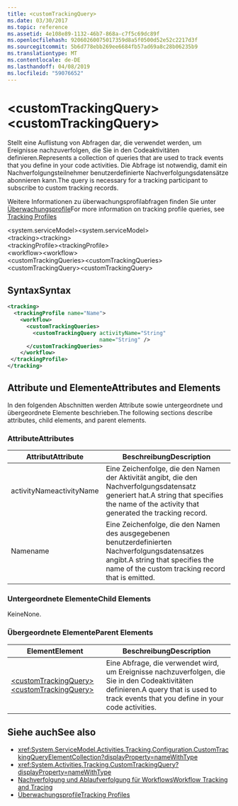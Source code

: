```yaml
---
title: <customTrackingQuery>
ms.date: 03/30/2017
ms.topic: reference
ms.assetid: 4e108e89-1132-46b7-868a-c7f5c69dc89f
ms.openlocfilehash: 92060260075017359d8a5f0500d52e52c2217d3f
ms.sourcegitcommit: 5b6d778ebb269ee6684fb57ad69a8c28b06235b9
ms.translationtype: MT
ms.contentlocale: de-DE
ms.lasthandoff: 04/08/2019
ms.locfileid: "59076652"
---
```

# <a name="customtrackingquery"></a><span data-ttu-id="c83e1-101">\<customTrackingQuery></span><span class="sxs-lookup"><span data-stu-id="c83e1-101">\<customTrackingQuery></span></span>
<span data-ttu-id="c83e1-102">Stellt eine Auflistung von Abfragen dar, die verwendet werden, um Ereignisse nachzuverfolgen, die Sie in den Codeaktivitäten definieren.</span><span class="sxs-lookup"><span data-stu-id="c83e1-102">Represents a collection of queries that are used to track events that you define in your code activities.</span></span> <span data-ttu-id="c83e1-103">Die Abfrage ist notwendig, damit ein Nachverfolgungsteilnehmer benutzerdefinierte Nachverfolgungsdatensätze abonnieren kann.</span><span class="sxs-lookup"><span data-stu-id="c83e1-103">The query is necessary for a tracking participant to subscribe to custom tracking records.</span></span>  
  
 <span data-ttu-id="c83e1-104">Weitere Informationen zu überwachungsprofilabfragen finden Sie unter [Überwachungsprofile](../../../../../docs/framework/windows-workflow-foundation/tracking-profiles.md)</span><span class="sxs-lookup"><span data-stu-id="c83e1-104">For more information on tracking profile queries, see [Tracking Profiles](../../../../../docs/framework/windows-workflow-foundation/tracking-profiles.md)</span></span>  
  
<span data-ttu-id="c83e1-105">\<system.serviceModel></span><span class="sxs-lookup"><span data-stu-id="c83e1-105">\<system.serviceModel></span></span>  
<span data-ttu-id="c83e1-106">\<tracking></span><span class="sxs-lookup"><span data-stu-id="c83e1-106">\<tracking></span></span>  
<span data-ttu-id="c83e1-107">\<trackingProfile></span><span class="sxs-lookup"><span data-stu-id="c83e1-107">\<trackingProfile></span></span>  
<span data-ttu-id="c83e1-108">\<workflow></span><span class="sxs-lookup"><span data-stu-id="c83e1-108">\<workflow></span></span>  
<span data-ttu-id="c83e1-109">\<customTrackingQueries></span><span class="sxs-lookup"><span data-stu-id="c83e1-109">\<customTrackingQueries></span></span>  
<span data-ttu-id="c83e1-110">\<customTrackingQuery></span><span class="sxs-lookup"><span data-stu-id="c83e1-110">\<customTrackingQuery></span></span>  
  
## <a name="syntax"></a><span data-ttu-id="c83e1-111">Syntax</span><span class="sxs-lookup"><span data-stu-id="c83e1-111">Syntax</span></span>  
  
```xml  
<tracking>
  <trackingProfile name="Name">
    <workflow>
      <customTrackingQueries>
        <customTrackingQuery activityName="String" 
                             name="String" />
      </customTrackingQueries>
    </workflow>
 </trackingProfile>
</tracking>  
```  
  
## <a name="attributes-and-elements"></a><span data-ttu-id="c83e1-112">Attribute und Elemente</span><span class="sxs-lookup"><span data-stu-id="c83e1-112">Attributes and Elements</span></span>  
 <span data-ttu-id="c83e1-113">In den folgenden Abschnitten werden Attribute sowie untergeordnete und übergeordnete Elemente beschrieben.</span><span class="sxs-lookup"><span data-stu-id="c83e1-113">The following sections describe attributes, child elements, and parent elements.</span></span>  
  
### <a name="attributes"></a><span data-ttu-id="c83e1-114">Attribute</span><span class="sxs-lookup"><span data-stu-id="c83e1-114">Attributes</span></span>  
  
|<span data-ttu-id="c83e1-115">Attribut</span><span class="sxs-lookup"><span data-stu-id="c83e1-115">Attribute</span></span>|<span data-ttu-id="c83e1-116">Beschreibung</span><span class="sxs-lookup"><span data-stu-id="c83e1-116">Description</span></span>|  
|---------------|-----------------|  
|<span data-ttu-id="c83e1-117">activityName</span><span class="sxs-lookup"><span data-stu-id="c83e1-117">activityName</span></span>|<span data-ttu-id="c83e1-118">Eine Zeichenfolge, die den Namen der Aktivität angibt, die den Nachverfolgungsdatensatz generiert hat.</span><span class="sxs-lookup"><span data-stu-id="c83e1-118">A string that specifies the name of the activity that generated the tracking record.</span></span>|  
|<span data-ttu-id="c83e1-119">Name</span><span class="sxs-lookup"><span data-stu-id="c83e1-119">name</span></span>|<span data-ttu-id="c83e1-120">Eine Zeichenfolge, die den Namen des ausgegebenen benutzerdefinierten Nachverfolgungsdatensatzes angibt.</span><span class="sxs-lookup"><span data-stu-id="c83e1-120">A string that specifies the name of the custom tracking record that is emitted.</span></span>|  
  
### <a name="child-elements"></a><span data-ttu-id="c83e1-121">Untergeordnete Elemente</span><span class="sxs-lookup"><span data-stu-id="c83e1-121">Child Elements</span></span>  
 <span data-ttu-id="c83e1-122">Keine</span><span class="sxs-lookup"><span data-stu-id="c83e1-122">None.</span></span>  
  
### <a name="parent-elements"></a><span data-ttu-id="c83e1-123">Übergeordnete Elemente</span><span class="sxs-lookup"><span data-stu-id="c83e1-123">Parent Elements</span></span>  
  
|<span data-ttu-id="c83e1-124">Element</span><span class="sxs-lookup"><span data-stu-id="c83e1-124">Element</span></span>|<span data-ttu-id="c83e1-125">Beschreibung</span><span class="sxs-lookup"><span data-stu-id="c83e1-125">Description</span></span>|  
|-------------|-----------------|  
|[<span data-ttu-id="c83e1-126">\<customTrackingQuery></span><span class="sxs-lookup"><span data-stu-id="c83e1-126">\<customTrackingQuery></span></span>](../../../../../docs/framework/configure-apps/file-schema/windows-workflow-foundation/customtrackingquery.md)|<span data-ttu-id="c83e1-127">Eine Abfrage, die verwendet wird, um Ereignisse nachzuverfolgen, die Sie in den Codeaktivitäten definieren.</span><span class="sxs-lookup"><span data-stu-id="c83e1-127">A query that is used to track events that you define in your code activities.</span></span>|  
  
## <a name="see-also"></a><span data-ttu-id="c83e1-128">Siehe auch</span><span class="sxs-lookup"><span data-stu-id="c83e1-128">See also</span></span>

- <xref:System.ServiceModel.Activities.Tracking.Configuration.CustomTrackingQueryElementCollection?displayProperty=nameWithType>
- <xref:System.Activities.Tracking.CustomTrackingQuery?displayProperty=nameWithType>
- [<span data-ttu-id="c83e1-129">Nachverfolgung und Ablaufverfolgung für Workflows</span><span class="sxs-lookup"><span data-stu-id="c83e1-129">Workflow Tracking and Tracing</span></span>](../../../../../docs/framework/windows-workflow-foundation/workflow-tracking-and-tracing.md)
- [<span data-ttu-id="c83e1-130">Überwachungsprofile</span><span class="sxs-lookup"><span data-stu-id="c83e1-130">Tracking Profiles</span></span>](../../../../../docs/framework/windows-workflow-foundation/tracking-profiles.md)
